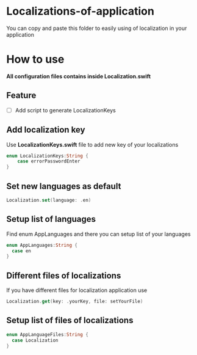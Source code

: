 # Localizations-of-application
You can copy and paste this folder to easily using of localization in your application
# How to use
<b>All configuration files contains inside Localization.swift</b>

## Feature
- [ ] Add script to generate LocalizationKeys

## Add localization key
Use <b>LocalizationKeys.swift</b> file to add new key of your localizations
```swift
enum LocalizationKeys:String {
    case errorPasswordEnter
}
```
## Set new languages as default
```swift
Localization.set(language: .en)
```
## Setup list of languages
Find enum AppLanguages and there you can setup list of your languages

```swift
enum AppLanguages:String {
  case en
}
```

## Different files of localizations
If you have different files for localization application use 
```swift
Localization.get(key: .yourKey, file: setYourFile)
```

## Setup list of files of localizations
```swift
enum AppLanguageFiles:String {
  case Localization
}
```
